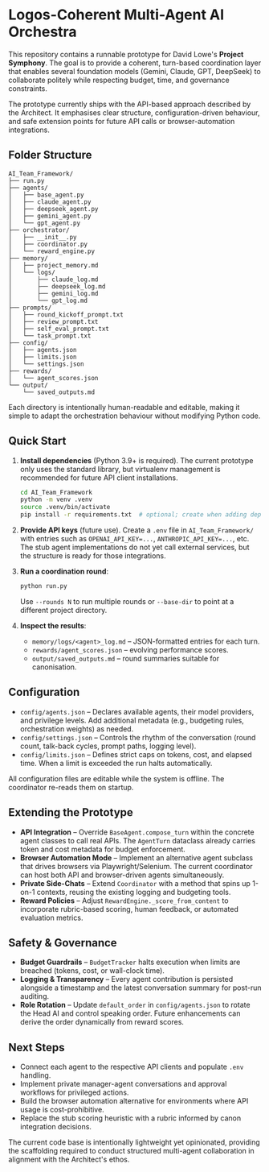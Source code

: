 # Logos-Coherent Multi-Agent AI Orchestra

This repository contains a runnable prototype for David Lowe's **Project Symphony**. The goal is to provide a coherent, turn-based coordination layer that enables several foundation models (Gemini, Claude, GPT, DeepSeek) to collaborate politely while respecting budget, time, and governance constraints.

The prototype currently ships with the API-based approach described by the Architect. It emphasises clear structure, configuration-driven behaviour, and safe extension points for future API calls or browser-automation integrations.

## Folder Structure

```
AI_Team_Framework/
├── run.py
├── agents/
│   ├── base_agent.py
│   ├── claude_agent.py
│   ├── deepseek_agent.py
│   ├── gemini_agent.py
│   └── gpt_agent.py
├── orchestrator/
│   ├── __init__.py
│   ├── coordinator.py
│   └── reward_engine.py
├── memory/
│   ├── project_memory.md
│   └── logs/
│       ├── claude_log.md
│       ├── deepseek_log.md
│       ├── gemini_log.md
│       └── gpt_log.md
├── prompts/
│   ├── round_kickoff_prompt.txt
│   ├── review_prompt.txt
│   ├── self_eval_prompt.txt
│   └── task_prompt.txt
├── config/
│   ├── agents.json
│   ├── limits.json
│   └── settings.json
├── rewards/
│   └── agent_scores.json
└── output/
    └── saved_outputs.md
```

Each directory is intentionally human-readable and editable, making it simple to adapt the orchestration behaviour without modifying Python code.

## Quick Start

1. **Install dependencies** (Python 3.9+ is required). The current prototype only uses the standard library, but virtualenv management is recommended for future API client installations.

   ```bash
   cd AI_Team_Framework
   python -m venv .venv
   source .venv/bin/activate
   pip install -r requirements.txt  # optional; create when adding dependencies
   ```

2. **Provide API keys** (future use). Create a `.env` file in `AI_Team_Framework/` with entries such as `OPENAI_API_KEY=...`, `ANTHROPIC_API_KEY=...`, etc. The stub agent implementations do not yet call external services, but the structure is ready for those integrations.

3. **Run a coordination round**:

   ```bash
   python run.py
   ```

   Use `--rounds N` to run multiple rounds or `--base-dir` to point at a different project directory.

4. **Inspect the results**:
   * `memory/logs/<agent>_log.md` – JSON-formatted entries for each turn.
   * `rewards/agent_scores.json` – evolving performance scores.
   * `output/saved_outputs.md` – round summaries suitable for canonisation.

## Configuration

- `config/agents.json` – Declares available agents, their model providers, and privilege levels. Add additional metadata (e.g., budgeting rules, orchestration weights) as needed.
- `config/settings.json` – Controls the rhythm of the conversation (round count, talk-back cycles, prompt paths, logging level).
- `config/limits.json` – Defines strict caps on tokens, cost, and elapsed time. When a limit is exceeded the run halts automatically.

All configuration files are editable while the system is offline. The coordinator re-reads them on startup.

## Extending the Prototype

- **API Integration** – Override `BaseAgent.compose_turn` within the concrete agent classes to call real APIs. The `AgentTurn` dataclass already carries token and cost metadata for budget enforcement.
- **Browser Automation Mode** – Implement an alternative agent subclass that drives browsers via Playwright/Selenium. The current coordinator can host both API and browser-driven agents simultaneously.
- **Private Side-Chats** – Extend `Coordinator` with a method that spins up 1-on-1 contexts, reusing the existing logging and budgeting tools.
- **Reward Policies** – Adjust `RewardEngine._score_from_content` to incorporate rubric-based scoring, human feedback, or automated evaluation metrics.

## Safety & Governance

- **Budget Guardrails** – `BudgetTracker` halts execution when limits are breached (tokens, cost, or wall-clock time).
- **Logging & Transparency** – Every agent contribution is persisted alongside a timestamp and the latest conversation summary for post-run auditing.
- **Role Rotation** – Update `default_order` in `config/agents.json` to rotate the Head AI and control speaking order. Future enhancements can derive the order dynamically from reward scores.

## Next Steps

- Connect each agent to the respective API clients and populate `.env` handling.
- Implement private manager-agent conversations and approval workflows for privileged actions.
- Build the browser automation alternative for environments where API usage is cost-prohibitive.
- Replace the stub scoring heuristic with a rubric informed by canon integration decisions.

The current code base is intentionally lightweight yet opinionated, providing the scaffolding required to conduct structured multi-agent collaboration in alignment with the Architect's ethos.
